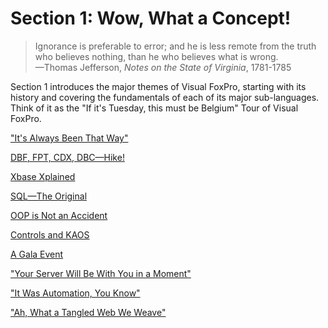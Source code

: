 # Section 1: Wow, What a Concept!

>Ignorance is preferable to error; and he is less remote from the truth who believes nothing, than he who believes what is wrong.  
>&mdash;Thomas Jefferson, *Notes on the State of Virginia*, 1781-1785

Section 1 introduces the major themes
of Visual FoxPro, starting with its history and covering the fundamentals of
each of its major sub-languages. Think of it as the "If it's Tuesday, this
must be Belgium" Tour of Visual FoxPro.

["It's Always Been That Way"](s1c1.md)

[DBF, FPT, CDX, DBC—Hike!](s1c2.md)

[Xbase Xplained](s1c3.md)

[SQL&mdash;The Original](s1c4.md)

[OOP is Not an Accident](s1c5.md)

[Controls and KAOS](s1c6.md)

[A Gala Event](s1c7.md)

["Your Server Will Be With You in a Moment"](s1c8.md)

["It Was Automation, You Know"](s1c9.md)

["Ah, What a Tangled Web We Weave"](s1c10.md)